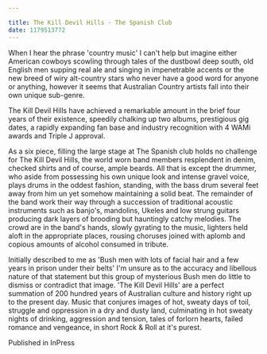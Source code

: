 ```yaml
---

title: The Kill Devil Hills - The Spanish Club
date: 1179513772
---
```

When I hear the phrase 'country music' I can't help but imagine either American cowboys scowling through tales of the dustbowl deep south, old English men supping real ale and singing in impenetrable accents or the new breed of wiry alt-country stars who never have a good word for anyone or anything, however it seems that Australian Country artists fall into their own unique sub-genre.

The Kill Devil Hills have achieved a remarkable amount in the brief four years of their existence, speedily chalking up two albums, prestigious gig dates, a rapidly expanding fan base and industry recognition with 4 WAMi awards and Triple J approval.

As a six piece, filling the large stage at The Spanish club holds no challenge for The Kill Devil Hills, the world worn band members resplendent in denim, checked shirts and of course, ample beards. All that is except the drummer, who aside from possessing his own unique look and intense gravel voice, plays drums in the oddest fashion, standing, with the bass drum several feet away from him un yet somehow maintaining a solid beat. The remainder of the band work their way through a succession of traditional acoustic instruments such as banjo's, mandolins, Ukeles and low strung guitars producing dark layers of brooding but hauntingly catchy melodies. The crowd are in the band's hands, slowly gyrating to the music, lighters held aloft in the appropriate places, rousing choruses joined with aplomb and copious amounts of alcohol consumed in tribute.

Initially described to me as 'Bush men with lots of facial hair and a few years in prison under their belts' I'm unsure as to the accuracy and libellous nature of that statement but this group of mysterious Bush men do little to dismiss or contradict that image. 'The Kill Devil Hills' are a perfect summation of 200 hundred years of Australian culture and history right up to the present day. Music that conjures images of hot, sweaty days of toil, struggle and oppression in a dry and dusty land, culminating in hot sweaty nights of drinking, aggression and tension, tales of forlorn hearts, failed romance and vengeance, in short Rock & Roll at it's purest. 


Published in InPress
